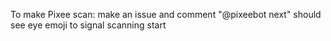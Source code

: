 To make Pixee scan:
make an issue and comment "@pixeebot next"
should see eye emoji to signal scanning start
